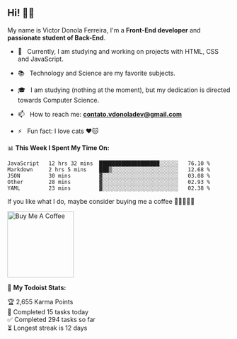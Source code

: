 <h2 align="left">Hi! 👋🏻</h2>  

<p align="left">
	My name is Victor Donola Ferreira, I'm a <strong>Front-End developer</strong> and <strong>passionate student of Back-End</strong>.
</p>

- 🔭 &nbsp; Currently, I am studying and working on projects with HTML, CSS and JavaScript.

- :books: &nbsp; Technology and Science are my favorite subjects.

- 🎓 &nbsp; I am studying (nothing at the moment), but my dedication is directed towards Computer Science.

- 📫 &nbsp; How to reach me: **contato.vdonoladev@gmail.com**

- ⚡️ &nbsp; Fun fact: I love cats ❤️🐱

📊 **This Week I Spent My Time On:**
<!--START_SECTION:waka-->
```text
JavaScript   12 hrs 32 mins  ███████████████████░░░░░░   76.10 % 
Markdown     2 hrs 5 mins    ███▒░░░░░░░░░░░░░░░░░░░░░   12.68 % 
JSON         30 mins         ▓░░░░░░░░░░░░░░░░░░░░░░░░   03.08 % 
Other        28 mins         ▓░░░░░░░░░░░░░░░░░░░░░░░░   02.93 % 
YAML         23 mins         ▓░░░░░░░░░░░░░░░░░░░░░░░░   02.38 % 
```
<!--END_SECTION:waka-->

If you like what I do, maybe consider buying me a coffee 🥺👉🏻👈🏻

<a href="https://www.buymeacoffee.com/xuxuti" target="_blank"><img src="https://cdn.buymeacoffee.com/buttons/v2/default-red.png" alt="Buy Me A Coffee" width="150" ></a>

🚧 **My Todoist Stats:**
<!-- TODO-IST:START -->
🏆  2,655 Karma Points           
🌸  Completed 15 tasks today           
✅  Completed 294 tasks so far           
⏳  Longest streak is 12 days
<!-- TODO-IST:END -->
